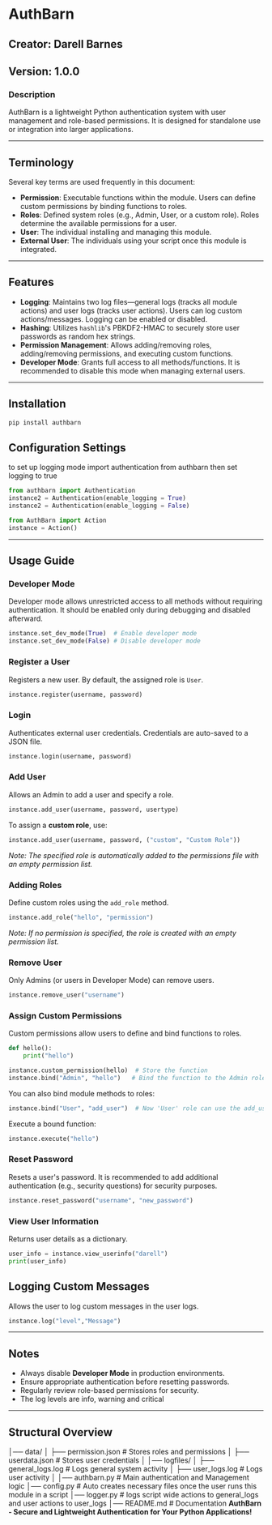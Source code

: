 # AuthBarn

## Creator: Darell Barnes  
## Version: 1.0.0

### Description
AuthBarn is a lightweight Python authentication system with user management and role-based permissions. It is designed for standalone use or integration into larger applications.

---

## **Terminology**
Several key terms are used frequently in this document:

- **Permission**: Executable functions within the module. Users can define custom permissions by binding functions to roles.
- **Roles**: Defined system roles (e.g., Admin, User, or a custom role). Roles determine the available permissions for a user.
- **User**: The individual installing and managing this module.
- **External User**: The individuals using your script once this module is integrated.

---

## **Features**

- **Logging**: Maintains two log files—general logs (tracks all module actions) and user logs (tracks user actions). Users can log custom actions/messages. Logging can be enabled or disabled.
- **Hashing**: Utilizes `hashlib`'s PBKDF2-HMAC to securely store user passwords as random hex strings.
- **Permission Management**: Allows adding/removing roles, adding/removing permissions, and executing custom functions.
- **Developer Mode**: Grants full access to all methods/functions. It is recommended to disable this mode when managing external users.

---

## **Installation**
```python
pip install authbarn
```
## **Configuration Settings**
to set up logging mode import authentication from authbarn then set logging to true
```python
from authbarn import Authentication
instance2 = Authentication(enable_logging = True)
instance2 = Authentication(enable_logging = False)
```

```python
from AuthBarn import Action
instance = Action()
```

---

## **Usage Guide**

### **Developer Mode**
Developer mode allows unrestricted access to all methods without requiring authentication. It should be enabled only during debugging and disabled afterward.

```python
instance.set_dev_mode(True)  # Enable developer mode
instance.set_dev_mode(False) # Disable developer mode
```

### **Register a User**
Registers a new user. By default, the assigned role is `User`.

```python
instance.register(username, password)
```

### **Login**
Authenticates external user credentials. Credentials are auto-saved to a JSON file.

```python
instance.login(username, password)
```

### **Add User**
Allows an Admin to add a user and specify a role.

```python
instance.add_user(username, password, usertype)
```

To assign a **custom role**, use:

```python
instance.add_user(username, password, ("custom", "Custom Role"))
```
*Note: The specified role is automatically added to the permissions file with an empty permission list.*

### **Adding Roles**
Define custom roles using the `add_role` method.

```python
instance.add_role("hello", "permission")
```
*Note: If no permission is specified, the role is created with an empty permission list.*

### **Remove User**
Only Admins (or users in Developer Mode) can remove users.

```python
instance.remove_user("username")
```

### **Assign Custom Permissions**
Custom permissions allow users to define and bind functions to roles.

```python
def hello():
    print("hello")

instance.custom_permission(hello)  # Store the function
instance.bind("Admin", "hello")   # Bind the function to the Admin role
```

You can also bind module methods to roles:

```python
instance.bind("User", "add_user")  # Now 'User' role can use the add_user method
```

Execute a bound function:

```python
instance.execute("hello")
```

### **Reset Password**
Resets a user's password. It is recommended to add additional authentication (e.g., security questions) for security purposes.

```python
instance.reset_password("username", "new_password")
```

### **View User Information**
Returns user details as a dictionary.

```python
user_info = instance.view_userinfo("darell")
print(user_info)
```
## **Logging Custom Messages**
Allows the user to log custom messages in the user logs.

```python
instance.log("level","Message")
```

---

## **Notes**
- Always disable **Developer Mode** in production environments.
- Ensure appropriate authentication before resetting passwords.
- Regularly review role-based permissions for security.
- The log levels are info, warning and critical

---
## **Structural Overview**
│── data/
│   ├── permission.json      # Stores roles and permissions
│   ├── userdata.json        # Stores user credentials
│
│── logfiles/
│   ├── general_logs.log     # Logs general system activity
│   ├── user_logs.log        # Logs user activity
│
│── authbarn.py              # Main authentication and Management logic
│── config.py                # Auto creates necessary files once the user runs this module in a script
│── logger.py                # logs script wide actions to general_logs and user actions to user_logs
│── README.md                # Documentation
**AuthBarn - Secure and Lightweight Authentication for Your Python Applications!** 
